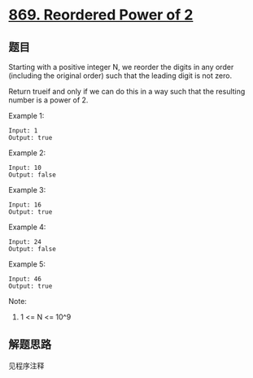# [869. Reordered Power of 2](https://leetcode.com/problems/reordered-power-of-2/)

## 题目

Starting with a positive integer N, we reorder the digits in any order (including the original order) such that the leading digit is not zero.

Return trueif and only if we can do this in a way such that the resulting number is a power of 2.

Example 1:

```text
Input: 1
Output: true
```

Example 2:

```text
Input: 10
Output: false
```

Example 3:

```text
Input: 16
Output: true
```

Example 4:

```text
Input: 24
Output: false
```

Example 5:

```text
Input: 46
Output: true
```

Note:

1. 1 <= N <= 10^9

## 解题思路

见程序注释
